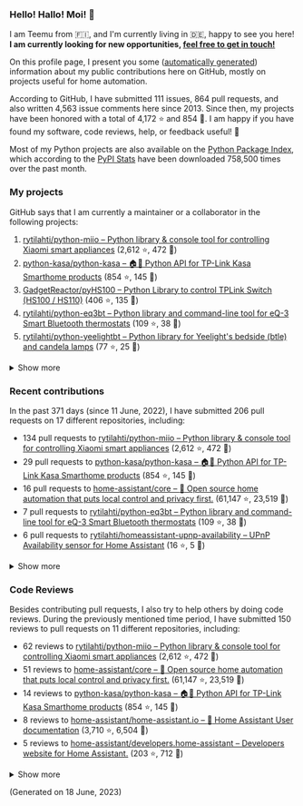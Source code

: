 

### Hello! Hallo! Moi! 👋

I am Teemu from 🇫🇮, and I'm currently living in 🇩🇪, happy to see you here! **I am currently looking for new opportunities, [feel free to get in touch!](https://linkedin.com/in/teemurytilahti)**

On this profile page, I present you some ([automatically generated](https://github.com/rytilahti/rytilahti)) information about my public contributions here on GitHub, 
mostly on projects useful for home automation.

According to GitHub, I have submitted 111 issues, 864 pull requests,
and also written 4,563 issue comments here since 2013.
Since then, my projects have been honored with a total of 4,172 ⭐ and 854 🍴.
I am happy if you have found my software, code reviews, help, or feedback useful! 🥰

Most of my Python projects are also available on the [Python Package Index](https://pypi.org/user/rytilahti/),
which according to the [PyPI Stats](https://pypistats.org/) have been downloaded 758,500 times over the past month.


### My projects

GitHub says that I am currently a maintainer or a collaborator in the following projects:

1. [rytilahti/python-miio – Python library & console tool for controlling Xiaomi smart appliances](https://github.com/rytilahti/python-miio) (2,612 ⭐, 472 🍴)
2. [python-kasa/python-kasa – 🏠🤖 Python API for TP-Link Kasa Smarthome products](https://github.com/python-kasa/python-kasa) (854 ⭐, 145 🍴)
3. [GadgetReactor/pyHS100 – Python Library to control TPLink Switch (HS100 / HS110)](https://github.com/GadgetReactor/pyHS100) (406 ⭐, 135 🍴)
4. [rytilahti/python-eq3bt – Python library and command-line tool for eQ-3 Smart Bluetooth thermostats](https://github.com/rytilahti/python-eq3bt) (109 ⭐, 38 🍴)
5. [rytilahti/python-yeelightbt – Python library for Yeelight's bedside (btle) and candela lamps](https://github.com/rytilahti/python-yeelightbt) (77 ⭐, 25 🍴)

<details><summary>Show more</summary><p>

6. [rytilahti/python-songpal – Python library for interfacing with Sony's Songpal devices](https://github.com/rytilahti/python-songpal) (58 ⭐, 20 🍴)
7. [rytilahti/homeassistant-mpris-bridge – Control your Home Assistant media players from your desktop using MPRIS](https://github.com/rytilahti/homeassistant-mpris-bridge) (18 ⭐, 1 🍴)
8. [rytilahti/homeassistant-upnp-availability – UPnP Availability sensor for Home Assistant](https://github.com/rytilahti/homeassistant-upnp-availability) (16 ⭐, 5 🍴)
9. [rytilahti/python-ubus – Python library for accessing ubus over JSON-RPC](https://github.com/rytilahti/python-ubus) (15 ⭐, 10 🍴)
10. [DNS-OARC/ripe-hackathon-dns-caching – Everything you ever wanted to know about caching resolvers but were afraid to ask](https://github.com/DNS-OARC/ripe-hackathon-dns-caching) (5 ⭐, 2 🍴)
11. [rytilahti/python-nucled – Python interface for intel_nuc_led kernel driver](https://github.com/rytilahti/python-nucled) (2 ⭐, 1 🍴)
</p></details>

### Recent contributions

In the past 371 days (since 11 June, 2022), I have submitted 206 pull requests on 17 different repositories, including:
* 134 pull requests to [rytilahti/python-miio – Python library & console tool for controlling Xiaomi smart appliances](https://github.com/rytilahti/python-miio) (2,612 ⭐, 472 🍴)
* 29 pull requests to [python-kasa/python-kasa – 🏠🤖 Python API for TP-Link Kasa Smarthome products](https://github.com/python-kasa/python-kasa) (854 ⭐, 145 🍴)
* 16 pull requests to [home-assistant/core – :house_with_garden: Open source home automation that puts local control and privacy first.](https://github.com/home-assistant/core) (61,147 ⭐, 23,519 🍴)
* 7 pull requests to [rytilahti/python-eq3bt – Python library and command-line tool for eQ-3 Smart Bluetooth thermostats](https://github.com/rytilahti/python-eq3bt) (109 ⭐, 38 🍴)
* 6 pull requests to [rytilahti/homeassistant-upnp-availability – UPnP Availability sensor for Home Assistant](https://github.com/rytilahti/homeassistant-upnp-availability) (16 ⭐, 5 🍴)

<details><summary>Show more</summary><p>

* 4 pull requests to [rytilahti/python-songpal – Python library for interfacing with Sony's Songpal devices](https://github.com/rytilahti/python-songpal) (58 ⭐, 20 🍴)
* 4 pull requests to [home-assistant/developers.home-assistant – Developers website for Home Assistant.](https://github.com/home-assistant/developers.home-assistant) (203 ⭐, 712 🍴)
* 2 pull requests to [Squachen/micloud – Library for connecting to xiaomi cloud. ](https://github.com/Squachen/micloud) (117 ⭐, 12 🍴)
* 2 pull requests to [home-assistant/brands – 🎨 Brands for Home Assistant](https://github.com/home-assistant/brands) (168 ⭐, 1,165 🍴)
* 1 pull requests to [home-assistant/home-assistant.io – :blue_book: Home Assistant User documentation](https://github.com/home-assistant/home-assistant.io) (3,710 ⭐, 6,504 🍴)
* 1 pull requests to [hacs/default – The home of the default HACS repositories.](https://github.com/hacs/default) (272 ⭐, 757 🍴)
</p></details>


### Code Reviews

Besides contributing pull requests, I also try to help others by doing code reviews.
During the previously mentioned time period, I have submitted 150 reviews to pull requests on 11 different repositories, including:
* 62 reviews to [rytilahti/python-miio – Python library & console tool for controlling Xiaomi smart appliances](https://github.com/rytilahti/python-miio) (2,612 ⭐, 472 🍴)
* 51 reviews to [home-assistant/core – :house_with_garden: Open source home automation that puts local control and privacy first.](https://github.com/home-assistant/core) (61,147 ⭐, 23,519 🍴)
* 14 reviews to [python-kasa/python-kasa – 🏠🤖 Python API for TP-Link Kasa Smarthome products](https://github.com/python-kasa/python-kasa) (854 ⭐, 145 🍴)
* 8 reviews to [home-assistant/home-assistant.io – :blue_book: Home Assistant User documentation](https://github.com/home-assistant/home-assistant.io) (3,710 ⭐, 6,504 🍴)
* 5 reviews to [home-assistant/developers.home-assistant – Developers website for Home Assistant.](https://github.com/home-assistant/developers.home-assistant) (203 ⭐, 712 🍴)

<details><summary>Show more</summary><p>

* 3 reviews to [rytilahti/python-eq3bt – Python library and command-line tool for eQ-3 Smart Bluetooth thermostats](https://github.com/rytilahti/python-eq3bt) (109 ⭐, 38 🍴)
* 2 reviews to [rytilahti/home-assistant – :house_with_garden: Open-source home automation platform running on Python 3](https://github.com/rytilahti/home-assistant) (1 ⭐, 2 🍴)
* 2 reviews to [rytilahti/python-songpal – Python library for interfacing with Sony's Songpal devices](https://github.com/rytilahti/python-songpal) (58 ⭐, 20 🍴)
* 1 reviews to [home-assistant-libs/home-assistant-bluetooth – Basic bluetooth models used by Home Assistant.](https://github.com/home-assistant-libs/home-assistant-bluetooth) (4 ⭐, 2 🍴)
* 1 reviews to [rytilahti/homeassistant-upnp-availability – UPnP Availability sensor for Home Assistant](https://github.com/rytilahti/homeassistant-upnp-availability) (16 ⭐, 5 🍴)
* 1 reviews to [SoCo/SoCo – SoCo (Sonos Controller) is a Python project that allows you to programmatically control Sonos speakers.](https://github.com/SoCo/SoCo) (1,394 ⭐, 231 🍴)
</p></details>

(Generated on 18 June, 2023)
